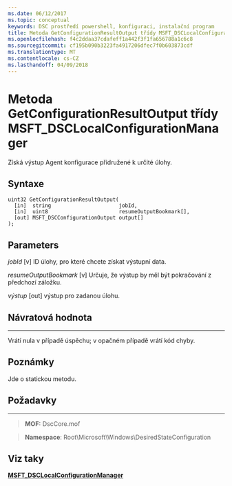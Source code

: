 ```yaml
---
ms.date: 06/12/2017
ms.topic: conceptual
keywords: DSC prostředí powershell, konfiguraci, instalační program
title: Metoda GetConfigurationResultOutput třídy MSFT_DSCLocalConfigurationManager
ms.openlocfilehash: f4c2ddaa37cdafeff1a442f3f1fa656788a1c6c8
ms.sourcegitcommit: cf195b090b3223fa4917206dfec7f0b603873cdf
ms.translationtype: MT
ms.contentlocale: cs-CZ
ms.lasthandoff: 04/09/2018
---
```

# <a name="getconfigurationresultoutput-method-of-the-msftdsclocalconfigurationmanager-class"></a>Metoda GetConfigurationResultOutput třídy MSFT_DSCLocalConfigurationManager

Získá výstup Agent konfigurace přidružené k určité úlohy.

<a name="syntax"></a>Syntaxe
------

```mof
uint32 GetConfigurationResultOutput(
  [in]  string                      jobId,
  [in]  uint8                       resumeOutputBookmark[],
  [out] MSFT_DSCConfigurationOutput output[]
);
```

<a name="parameters"></a>Parameters
----------

*jobId* \[v\] ID úlohy, pro které chcete získat výstupní data.

*resumeOutputBookmark* \[v\] Určuje, že výstup by měl být pokračování z předchozí záložku.

*výstup* \[out\] výstup pro zadanou úlohu.

## <a name="return-value"></a>Návratová hodnota
------------

Vrátí nula v případě úspěchu; v opačném případě vrátí kód chyby.

## <a name="remarks"></a>Poznámky

Jde o statickou metodu.

## <a name="requirements"></a>Požadavky
------------
>**MOF:** DscCore.mof

>**Namespace**: Root\Microsoft\Windows\DesiredStateConfiguration


## <a name="see-also"></a>Viz taky


[**MSFT_DSCLocalConfigurationManager**](msft-dsclocalconfigurationmanager.md)